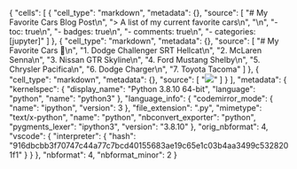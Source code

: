 {
 "cells": [
  {
   "cell_type": "markdown",
   "metadata": {},
   "source": [
    "# My Favorite Cars Blog Post\n",
    "> A list of my current favorite cars\n",
    "\n",
    "- toc: true\n",
    "- badges: true\n",
    "- comments: true\n",
    "- categories: [jupyter]"
   ]
  },
  {
   "cell_type": "markdown",
   "metadata": {},
   "source": [
    "# My Favorite Cars 🚗\n",
    "1. Dodge Challenger SRT Hellcat\n",
    "2. McLaren Senna\n",
    "3. Nissan GTR Skyline\n",
    "4. Ford Mustang Shelby\n",
    "5. Chrysler Pacifica\n",
    "6. Dodge Charger\n",
    "7. Toyota Tacoma"
   ]
  },
  {
   "cell_type": "markdown",
   "metadata": {},
   "source": [
    "![](challenger.png)"
   ]
  }
 ],
 "metadata": {
  "kernelspec": {
   "display_name": "Python 3.8.10 64-bit",
   "language": "python",
   "name": "python3"
  },
  "language_info": {
   "codemirror_mode": {
    "name": "ipython",
    "version": 3
   },
   "file_extension": ".py",
   "mimetype": "text/x-python",
   "name": "python",
   "nbconvert_exporter": "python",
   "pygments_lexer": "ipython3",
   "version": "3.8.10"
  },
  "orig_nbformat": 4,
  "vscode": {
   "interpreter": {
    "hash": "916dbcbb3f70747c44a77c7bcd40155683ae19c65e1c03b4aa3499c5328201f1"
   }
  }
 },
 "nbformat": 4,
 "nbformat_minor": 2
}
